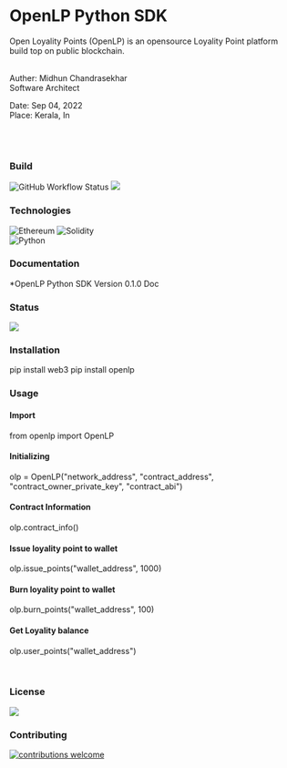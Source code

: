 # OpenLP Python SDK
Open Loyality Points (OpenLP) is an opensource Loyality Point platform build top on public blockchain.

<br>
Auther: Midhun Chandrasekhar
<br>
Software Architect

Date: Sep 04, 2022
<br>
Place: Kerala, In

<br><br>

### Build
![GitHub Workflow Status](https://img.shields.io/github/workflow/status/dwyl/auth_plug/Elixir%20CI?label=build&style=flat-square)
![](https://img.shields.io/badge/Maintained%3F-yes-green.svg)
<br>

### Technologies
![Ethereum](https://img.shields.io/badge/Ethereum-3C3C3D?style=for-the-badge&logo=Ethereum&logoColor=white)
![Solidity](https://img.shields.io/badge/Solidity-%23363636.svg?style=for-the-badge&logo=solidity&logoColor=white)
<br>
![Python](https://img.shields.io/badge/python-3670A0?style=for-the-badge&logo=python&logoColor=ffdd54)
<br>

### Documentation
*OpenLP Python SDK Version 0.1.0 Doc
<br>

### Status
![](https://img.shields.io/website-up-down-green-red/http/monip.org.svg)


### Installation
pip install web3
pip install openlp

### Usage
#### Import
from openlp import OpenLP

#### Initializing
olp = OpenLP("network_address", "contract_address", "contract_owner_private_key", "contract_abi")

#### Contract Information
olp.contract_info()

#### Issue loyality point to wallet
olp.issue_points("wallet_address", 1000)

#### Burn loyality point to wallet
olp.burn_points("wallet_address", 100)

#### Get Loyality balance
olp.user_points("wallet_address")

<br>

### License
![](https://camo.githubusercontent.com/afa3b4832847df4bdf741044e496aa501da653e7d9c9cbb60091f3faa5bcb673/68747470733a2f2f696d672e736869656c64732e696f2f62616467652f6c6963656e73652d4d49542d6f72616e6765)
<br>

### Contributing 
[![contributions welcome](https://img.shields.io/badge/contributions-welcome-brightgreen.svg?style=flat)](https://github.com/Midhun-Chandrasekhar/OpenLP)

